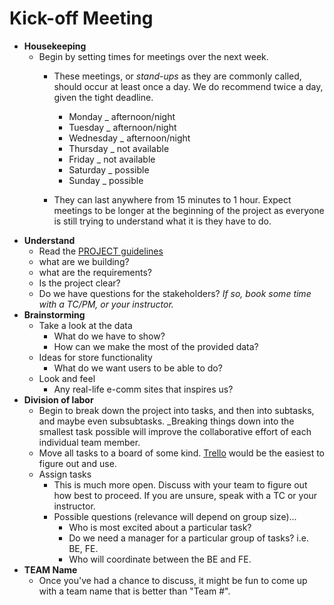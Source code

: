 # Kick-off Meeting

- **Housekeeping**
  - Begin by setting times for meetings over the next week.
    - These meetings, or _stand-ups_ as they are commonly called, should occur at least once a day. We do recommend twice a day, given the tight deadline.

      - Monday _ afternoon/night
      - Tuesday _ afternoon/night
      - Wednesday _ afternoon/night
      - Thursday _ not available
      - Friday _ not available
      - Saturday _ possible
      - Sunday _ possible

    - They can last anywhere from 15 minutes to 1 hour. Expect meetings to be longer at the beginning of the project as everyone is still trying to understand what it is they have to do.
- **Understand**
  - Read the [PROJECT guidelines](PROJECT.md)
  - what are we building?
  - what are the requirements?
  - Is the project clear?
  - Do we have questions for the stakeholders? _If so, book some time with a TC/PM, or your instructor._
- **Brainstorming**
  - Take a look at the data
    - What do we have to show?
    - How can we make the most of the provided data?
  - Ideas for store functionality
    - What do we want users to be able to do?
  - Look and feel
    - Any real-life e-comm sites that inspires us?
- **Division of labor**
  - Begin to break down the project into tasks, and then into subtasks, and maybe even subsubtasks. \_Breaking things down into the smallest task possible will improve the collaborative effort of each individual team member.
  - Move all tasks to a board of some kind. [Trello](https://trello.com) would be the easiest to figure out and use.
  - Assign tasks
    - This is much more open. Discuss with your team to figure out how best to proceed. If you are unsure, speak with a TC or your instructor.
    - Possible questions (relevance will depend on group size)...
      - Who is most excited about a particular task?
      - Do we need a manager for a particular group of tasks? i.e. BE, FE.
      - Who will coordinate between the BE and FE.
- **TEAM Name**
  - Once you've had a chance to discuss, it might be fun to come up with a team name that is better than "Team #".
